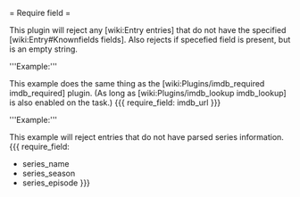 = Require field =

This plugin will reject any [wiki:Entry entries] that do not have the specified [wiki:Entry#Knownfields fields]. Also rejects if specefied field is present, but is an empty string.

'''Example:'''

This example does the same thing as the [wiki:Plugins/imdb_required imdb_required] plugin. (As long as [wiki:Plugins/imdb_lookup imdb_lookup] is also enabled on the task.)
{{{
require_field: imdb_url
}}}

'''Example:'''

This example will reject entries that do not have parsed series information.
{{{
require_field:
  - series_name
  - series_season
  - series_episode
}}}